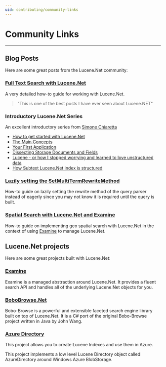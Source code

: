 ```yaml
---
uid: contributing/community-links
---
```

Community Links
===============

---------------

## Blog Posts

Here are some great posts from the Lucene.Net community:

### [Full Text Search with Lucene.Net](https://www.elbisch.ch/2019/05/31/full-text-search-for-database-entities-with-lucene-net/) 

A very detailed how-to guide for working with Lucene.Net. 

> "This is one of the best posts I have ever seen about Lucene.NET"


### Introductory Lucene.Net Series

An excellent introductory series from [Simone Chiaretta](http://codeclimber.net.nz/)

* [How to get started with Lucene.Net](http://codeclimber.net.nz/archive/2009/08/27/how-to-get-started-with-lucene.net.aspx)
* [The Main Concepts](http://codeclimber.net.nz/archive/2009/08/31/lucene.net-the-main-concepts.aspx)
* [Your First Application](http://codeclimber.net.nz/archive/2009/09/02/lucene.net-your-first-application.aspx)
* [Dissecting Storage Documents and Fields](http://codeclimber.net.nz/archive/2009/09/04/dissecting-lucene.net-storage-documents-and-fields.aspx)
* [Lucene - or how I stopped worrying and learned to love unstructured data](http://codeclimber.net.nz/archive/2009/09/08/lucene-or-how-i-stopped-worrying-and-learned-to.aspx)
* [How Subtext Lucene.Net index is structured](http://codeclimber.net.nz/archive/2009/09/10/how-subtext-lucene.net-index-is-structured.aspx)

### [Lazily setting the SetMultiTermRewriteMethod](https://shazwazza.com/post/how-to-set-rewrite-method-on-queries-lazily-in-lucene/)

How-to guide on lazily setting the rewrite method of the query parser instead of eagerly since you may not know it is required until the query is built.

### [Spatial Search with Lucene.Net and Examine](https://shazwazza.com/post/spatial-search-with-examine-and-lucene/)

How-to guide on implementing geo spatial search with Lucene.Net in the context of using [Examine](https://github.com/shazwazza/examine) to manage Lucene.Net. 

## Lucene.Net projects

Here are some great projects built with Lucene.Net:

### [Examine](https://github.com/shazwazza/examine)

Examine is a managed abstraction around Lucene.Net. It provides a fluent search API and handles all of the underlying Lucene.Net objects for you. 

### [BoboBrowse.Net](https://github.com/NightOwl888/BoboBrowse.Net)

Bobo-Browse is a powerful and extensible faceted search engine library built on top of Lucene.Net. It is a C# port of the original Bobo-Browse project written in Java by John Wang.

### [Azure Directory](https://github.com/azure-contrib/AzureDirectory)

This project allows you to create Lucene Indexes and use them in Azure.

This project implements a low level Lucene Directory object called AzureDirectory around Windows Azure BlobStorage.